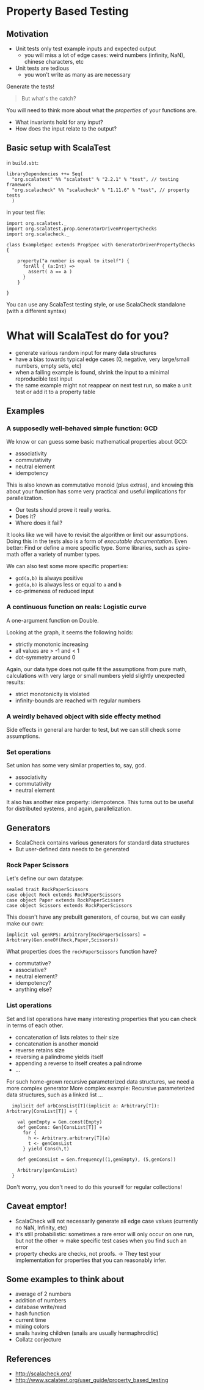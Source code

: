 # Property Based Testing

## Motivation

* Unit tests only test example inputs and expected output
    - you will miss a lot of edge cases: weird numbers (infinity, NaN), chinese characters, etc
* Unit tests are tedious
    - you won't write as many as are necessary

Generate the tests!

> But what's the catch?

You will need to think more about what the *properties* of your functions are.

* What invariants hold for any input?
* How does the input relate to the output?

## Basic setup with ScalaTest

in `build.sbt`:

    libraryDependencies ++= Seq(
      "org.scalatest" %% "scalatest" % "2.2.1" % "test", // testing framework
      "org.scalacheck" %% "scalacheck" % "1.11.6" % "test", // property tests
      )

in your test file:

    import org.scalatest._
    import org.scalatest.prop.GeneratorDrivenPropertyChecks
    import org.scalacheck._

    class ExampleSpec extends PropSpec with GeneratorDrivenPropertyChecks {

        property("a number is equal to itself") {
          forAll { (a:Int) =>
            assert( a == a )
          }
        }

    }

You can use any ScalaTest testing style, or use ScalaCheck standalone (with a different syntax)

# What will ScalaTest do for you?

* generate various random input for many data structures
* have a bias towards typical edge cases (0, negative, very large/small numbers, empty sets, etc)
* when a failing example is found, shrink the input to a minimal reproducible test input
* the same example might not reappear on next test run, so make a unit test or add it to a property table


## Examples

### A supposedly well-behaved simple function: GCD

We know or can guess some basic mathematical properties about GCD:

* associativity
* commutativity
* neutral element
* idempotency

This is also known as commutative monoid (plus extras), and knowing this about your function has some very practical
and useful implications for parallelization.

* Our tests should prove it really works.
* Does it?
* Where does it fail?

It looks like we will have to revisit the algorithm or limit our assumptions. Doing this in the tests also is a form of
_executable documentation_. Even better: Find or define a more specific type. Some libraries, such as spire-math offer
a variety of number types.

We can also test some more specific properties:

* `gcd(a,b)` is always positive
* `gcd(a,b)` is always less or equal to `a` and `b`
* co-primeness of reduced input


### A continuous function on reals: Logistic curve

A one-argument function on Double.

Looking at the graph, it seems the following holds:

* strictly monotonic increasing
* all values are > -1 and < 1
* dot-symmetry around 0

Again, our data type does not quite fit the assumptions from pure math,
calculations with very large or small numbers yield slightly unexpected results:

* strict monotonicity is violated
* infinity-bounds are reached with regular numbers

### A weirdly behaved object with side effecty method

Side effects in general are harder to test, but we can still check some assumptions.


### Set operations

Set union has some very similar properties to, say, gcd.

* associativity
* commutativity
* neutral element

It also has another nice property: idempotence. This turns out to be useful for distributed systems,
and again, parallelization.


## Generators

* ScalaCheck contains various generators for standard data structures
* But user-defined data needs to be generated

### Rock Paper Scissors

Let's define our own datatype:

    sealed trait RockPaperScissors
    case object Rock extends RockPaperScissors
    case object Paper extends RockPaperScissors
    case object Scissors extends RockPaperScissors

This doesn't have any prebuilt generators, of course, but we can easily make our own:

    implicit val genRPS: Arbitrary[RockPaperScissors] = Arbitrary(Gen.oneOf(Rock,Paper,Scissors))

What properties does the `rockPaperScissors` function have?

* commutative?
* associative?
* neutral element?
* idempotency?
* anything else?


### List operations

Set and list operations have many interesting properties that you can check in terms of each other.

* concatenation of lists relates to their size
* concatenation is another monoid
* reverse retains size
* reversing a palindrome yields itself
* appending a reverse to itself creates a palindrome
* ...

For such home-grown recursive parameterized data structures, we need a more complex generator
More complex example: Recursive parameterized data structures, such as a linked list ...

      implicit def arbConsList[T](implicit a: Arbitrary[T]): Arbitrary[ConsList[T]] = {

        val genEmpty = Gen.const(Empty)
        def genCons: Gen[ConsList[T]] =
          for {
            h <- Arbitrary.arbitrary[T](a)
            t <- genConsList
          } yield Cons(h,t)

        def genConsList = Gen.frequency((1,genEmpty), (5,genCons))

        Arbitrary(genConsList)
      }

Don't worry, you don't need to do this yourself for regular collections!


## Caveat emptor!

* ScalaCheck will not necessarily generate all edge case values (currently no NaN, Infinity, etc)
* it's still probabilistic: sometimes a rare error will only occur on one run, but not the other
    -> make specific test cases when you find such an error
* property checks are checks, not proofs.
    -> They test your implementation for properties that you can reasonably infer.

## Some examples to think about

* average of 2 numbers
* addition of numbers
* database write/read
* hash function
* current time
* mixing colors
* snails having children (snails are usually hermaphroditic)
* Collatz conjecture


## References

* http://scalacheck.org/
* http://www.scalatest.org/user_guide/property_based_testing
